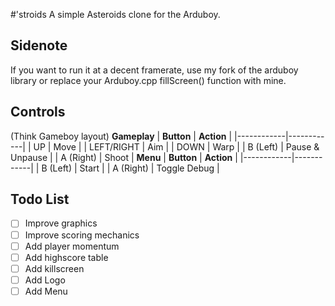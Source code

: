 #'stroids
A simple Asteroids clone for the Arduboy.

## Sidenote

If you want to run it at a decent framerate, use my fork of the arduboy library or replace your Arduboy.cpp fillScreen() function with mine.

## Controls

(Think Gameboy layout)
**Gameplay**
| **Button** | **Action** |
|------------|------------|
| UP | Move |
| LEFT/RIGHT | Aim |
| DOWN | Warp |
| B (Left) | Pause & Unpause |
| A (Right) | Shoot |
**Menu**
| **Button** | **Action** |
|------------|------------|
| B (Left) | Start |
| A (Right) | Toggle Debug |

## Todo List

- [ ] Improve graphics
- [ ] Improve scoring mechanics
- [ ] Add player momentum
- [ ] Add highscore table
- [ ] Add killscreen
- [ ] Add Logo
- [ ] Add Menu
